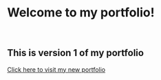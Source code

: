 <h1> Welcome to my portfolio!</h1>
<br>
<h2> This is version 1 of my portfolio</h2>
<a href="[https://riccardoboe.github.io/](https://github.com/riccardoboe/riccardoboe-portfolio-v2)" target="_blank"> Click here to visit my new portfolio </a>
